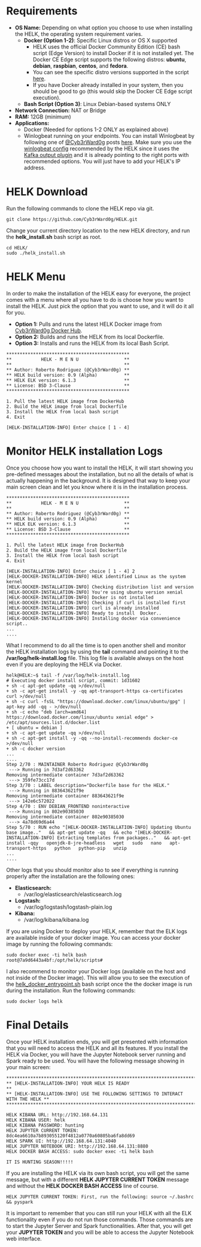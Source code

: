 # Requirements
* **OS Name:**
Depending on what option you choose to use when installing the HELK, the operating system requirement varies.
  * **Docker (Option 1-2)**: Specific Linux distros or OS X supported
    * HELK uses the official Docker Community Edition (CE) bash script (Edge Version) to install Docker if it is not installed yet. The Docker CE Edge script supports the following distros: **ubuntu**, **debian**, **raspbian**, **centos**, and **fedora**.
    * You can see the specific distro versions supported in the script [here](https://get.docker.com/).
    * If you have Docker already installed in your system, then you should be good to go (this would skip the Docker CE Edge script execution). 
  * **Bash Script (Option 3)**: Linux Debian-based systems ONLY 
* **Network Connection:** NAT or Bridge
* **RAM:** 12GB (minimum)
* **Applications:**
  * Docker (Needed for options 1-2 ONLY as explained above)
  * Winlogbeat running on your endpoints. You can install Winlogbeat by following one of [@Cyb3rWard0g](https://twitter.com/Cyb3rWard0g) posts [here](https://cyberwardog.blogspot.com/2017/02/setting-up-pentesting-i-mean-threat_87.html). Make sure you use the [winlogbeat config](https://github.com/Cyb3rWard0g/HELK/blob/master/winlogbeat/winlogbeat.yml) recommended by the HELK since it uses the [Kafka output plugin](https://www.elastic.co/guide/en/beats/winlogbeat/current/kafka-output.html) and it is already pointing to the right ports with recommended options. You will just have to add your HELK's IP address. 
# HELK Download
Run the following commands to clone the HELK repo via git.
```
git clone https://github.com/Cyb3rWard0g/HELK.git
```
Change your current directory location to the new HELK directory, and run the **helk_install.sh** bash script as root.
```
cd HELK/
sudo ./helk_install.sh
```
# HELK Menu
In order to make the installation of the HELK easy for everyone, the project comes with a menu where all you have to do is choose how you want to install the HELK. Just pick the option that you want to use, and it will do it all for you.
* **Option 1:** Pulls and runs the latest HELK Docker image from [Cyb3rWard0g Docker Hub](https://hub.docker.com/r/cyb3rward0g/helk/).
* **Option 2:** Builds and runs the HELK from its local Dockerfile.
* **Option 3:** Installs and runs the HELK from its local Bash Script.
```
**********************************************
**           HELK - M E N U                 **
**                                          **
** Author: Roberto Rodriguez (@Cyb3rWard0g) **
** HELK build version: 0.9 (Alpha)          **
** HELK ELK version: 6.1.3                  **
** License: BSD 3-Clause                    **
**********************************************
 
1. Pull the latest HELK image from DockerHub
2. Build the HELK image from local Dockerfile
3. Install the HELK from local bash script
4. Exit
 
[HELK-INSTALLATION-INFO] Enter choice [ 1 - 4]
```
# Monitor HELK installation Logs
Once you choose how you want to install the HELK, it will start showing you pre-defined messages about the installation, but no all the details of what is actually happening in the background. It is designed that way to keep your main screen clean and let you know where it is in the installation process.
```
**********************************************
**           HELK - M E N U                 **
**                                          **
** Author: Roberto Rodriguez (@Cyb3rWard0g) **
** HELK build version: 0.9 (Alpha)          **
** HELK ELK version: 6.1.3                  **
** License: BSD 3-Clause                    **
**********************************************
 
1. Pull the latest HELK image from DockerHub
2. Build the HELK image from local Dockerfile
3. Install the HELK from local bash script
4. Exit
 
[HELK-INSTALLATION-INFO] Enter choice [ 1 - 4] 2
[HELK-DOCKER-INSTALLATION-INFO] HELK identified Linux as the system kernel
[HELK-DOCKER-INSTALLATION-INFO] Checking distribution list and version
[HELK-DOCKER-INSTALLATION-INFO] You're using ubuntu version xenial
[HELK-DOCKER-INSTALLATION-INFO] Docker is not installed
[HELK-DOCKER-INSTALLATION-INFO] Checking if curl is installed first
[HELK-DOCKER-INSTALLATION-INFO] curl is already installed
[HELK-DOCKER-INSTALLATION-INFO] Ready to install  Docker..
[HELK-DOCKER-INSTALLATION-INFO] Installing docker via convenience script..
...
....
```
What I recommend to do all the time is to open another shell and monitor the HELK installation logs by using the **tail** command and pointing it to the **/var/log/helk-install.log** file. This log file is available always on the host even if you are deploying the HELK via Docker.
```
helk@HELK:~$ tail -f /var/log/helk-install.log
# Executing docker install script, commit: 1d31602
+ sh -c apt-get update -qq >/dev/null
+ sh -c apt-get install -y -qq apt-transport-https ca-certificates curl >/dev/null
+ sh -c curl -fsSL "https://download.docker.com/linux/ubuntu/gpg" | apt-key add -qq - >/dev/null
+ sh -c echo "deb [arch=amd64] https://download.docker.com/linux/ubuntu xenial edge" > /etc/apt/sources.list.d/docker.list
+ [ ubuntu = debian ]
+ sh -c apt-get update -qq >/dev/null
+ sh -c apt-get install -y -qq --no-install-recommends docker-ce >/dev/null
+ sh -c docker version
...
....
Step 2/70 : MAINTAINER Roberto Rodriguez @Cyb3rWard0g
 ---> Running in 7d3af2d63362
Removing intermediate container 7d3af2d63362
 ---> 359fe73cc17d
Step 3/70 : LABEL description="Dockerfile base for the HELK."
 ---> Running in 883643621f9e
Removing intermediate container 883643621f9e
 ---> 142e6c572022
Step 4/70 : ENV DEBIAN_FRONTEND noninteractive
 ---> Running in 802e90385030
Removing intermediate container 802e90385030
 ---> 4a78d69d6a44
Step 5/70 : RUN echo "[HELK-DOCKER-INSTALLATION-INFO] Updating Ubuntu base image.."   && apt-get update -qq   && echo "[HELK-DOCKER-INSTALLATION-INFO] Extracting templates from packages.."   && apt-get install -qqy   openjdk-8-jre-headless   wget   sudo   nano   apt-transport-https   python   python-pip   unzip
...
....
```
Other logs that you should monitor also to see if everything is running properly after the installation are the following ones:
* **Elasticsearch:**
   * /var/log/elasticsearch/elasticsearch.log
* **Logstash:**
  * /var/log/logstash/logstash-plain.log
* **Kibana:**
  * /var/log/kibana/kibana.log

If you are using Docker to deploy your HELK, remember that the ELK logs are available inside of your docker image. You can access your docker image by running the following commands:
```
sudo docker exec -ti helk bash
root@7a9d6443a4bf:/opt/helk/scripts# 
```
I also recommend to monitor your Docker logs (available on the host and not inside of the Docker image). This will allow you to see the execution of the [helk_docker_entrypoint.sh](https://github.com/Cyb3rWard0g/HELK/blob/master/scripts/helk_docker_entrypoint.sh) bash script once the the docker image is run during the installation. Run the following commands:
```
sudo docker logs helk
```
# Final Details
Once your HELK installation ends, you will get presented with information that you will need to access the HELK and all its features. If you install the HELK via Docker, you will have the Jupyter Notebook server running and Spark ready to be used. You will have the following message showing in your main screen:
```
***********************************************************************************
** [HELK-INSTALLATION-INFO] YOUR HELK IS READY                                   **
** [HELK-INSTALLATION-INFO] USE THE FOLLOWING SETTINGS TO INTERACT WITH THE HELK **
***********************************************************************************
 
HELK KIBANA URL: http://192.168.64.131
HELK KIBANA USER: helk
HELK KIBANA PASSWORD: hunting
HELK JUPYTER CURRENT TOKEN: 8dc4ea6610a7b893055120f4812a0770a60805ba6fa8dd69
HELK SPARK UI: http://192.168.64.131:4040
HELK JUPYTER NOTEBOOK URI: http://192.168.64.131:8880
HELK DOCKER BASH ACCESS: sudo docker exec -ti helk bash
 
IT IS HUNTING SEASON!!!!!
```
If you are installing the HELK via its own bash script, you will get the same message, but with a different **HELK JUPYTER CURRENT TOKEN** message and without the **HELK DOCKER BASH ACCESS** line of course.
```
HELK JUPYTER CURRENT TOKEN: First, run the following: source ~/.bashrc && pyspark
```
It is important to remember that you can still run your HELK with all the ELK functionality even if you do not run those commands. Those commands are to start the Jupyter Server and Spark functionalities. After that, you will get your **JUPYTER TOKEN** and you will be able to access the Jupyter Notebook web interface.